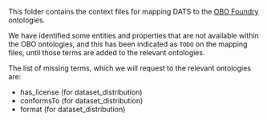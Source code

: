 This folder contains the context files for mapping DATS to the [OBO Foundry](http://www.obofoundry.org/) ontologies.

We have identified some entities and properties that are not available within the OBO ontologies, and this has been indicated as ```TODO``` on the mapping files, until those terms are added to the relevant ontologies.

The list of missing terms, which we will request to the relevant ontologies are:
- has_license (for dataset_distribution)
- conformsTo (for dataset_distribution)
- format (for dataset_distribution)

 